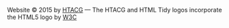 

Website © 2015 by [HTACG](http://www.htacg.org/)
&mdash;
The HTACG and HTML Tidy logos incorporate the HTML5 logo by [W3C](http://w3.org)
